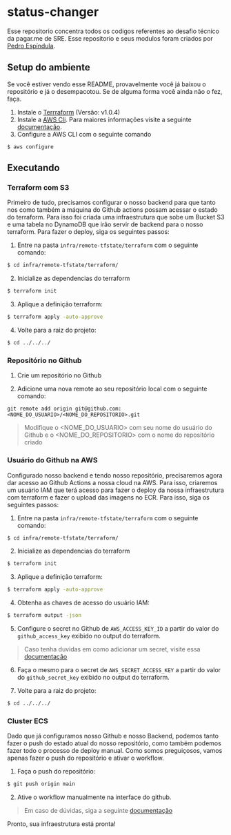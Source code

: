 # status-changer

Esse repositorio concentra todos os codigos referentes ao desafio técnico da pagar.me de SRE. Esse repositorio e seus modulos foram criados por [Pedro Espíndula](https://espindula.me).

## Setup do ambiente

Se você estiver vendo esse README, provavelmente você já baixou o repositório e já o desempacotou. Se de alguma forma você ainda não o fez, faça.

1. Instale o [Terrraform](https://learn.hashicorp.com/tutorials/terraform/install-cli) (Versão: v1.0.4)
2. Instale a [AWS Cli](https://aws.amazon.com/pt/cli/). Para maiores informações visite a seguinte [documentação](https://docs.aws.amazon.com/cli/latest/userguide/cli-chap-install.html).
3. Configure a AWS CLI com o seguinte comando

```shell
$ aws configure
```

## Executando

### Terraform com S3

Primeiro de tudo, precisamos configurar o nosso backend para que tanto nos como também a máquina do Github actions possam acessar o estado do terraform. Para isso foi criada uma infraestrutura que sobe um Bucket S3 e uma tabela no DynamoDB que irão servir de backend para o nosso terraform. Para fazer o deploy, siga os seguintes passos:

1. Entre na pasta `infra/remote-tfstate/terraform` com o seguinte comando:

```bash
$ cd infra/remote-tfstate/terraform/
```

2. Inicialize as dependencias do terraform

```bash
$ terraform init
```

3. Aplique a definição terraform:

```bash
$ terraform apply -auto-approve
```

4. Volte para a raiz do projeto:

```bash
$ cd ../../../
```

### Repositório no Github

1. Crie um repositório no Github

2. Adicione uma nova remote ao seu repositório local com o seguinte comando:

```
git remote add origin git@github.com:<NOME_DO_USUARIO>/<NOME_DO_REPOSITORIO>.git
```

> Modifique o <NOME_DO_USUARIO> com seu nome do usuário do Github e o <NOME_DO_REPOSITORIO> com o nome do repositório criado

### Usuário do Github na AWS

Configurado nosso backend e tendo nosso repositório, precisaremos agora dar acesso ao Github Actions a nossa cloud na AWS. Para isso, criaremos um usuário IAM que terá acesso para fazer o deploy da nossa infraestrutura com terraform e fazer o upload das imagens no ECR. Para isso, siga os seguintes passos:

1. Entre na pasta `infra/remote-tfstate/terraform` com o seguinte comando:

```bash
$ cd infra/remote-tfstate/terraform/
```

2. Inicialize as dependencias do terraform

```bash
$ terraform init
```

3. Aplique a definição terraform:

```bash
$ terraform apply -auto-approve
```

4. Obtenha as chaves de acesso do usuário IAM:

```bash
$ terraform output -json
```

5. Configure o secret no Github de `AWS_ACCESS_KEY_ID` a partir do valor do `github_access_key` exibido no output do terraform.

> Caso tenha duvidas em como adicionar um secret, visite essa [documentação](https://docs.github.com/pt/actions/security-guides/encrypted-secrets)

6. Faça o mesmo para o secret de `AWS_SECRET_ACCESS_KEY` a partir do valor do `github_secret_key` exibido no output do terraform.

7. Volte para a raiz do projeto:

```bash
$ cd ../../../
```

### Cluster ECS

Dado que já configuramos nosso Github e nosso Backend, podemos tanto fazer o push do estado atual do nosso repositório, como também podemos fazer todo o processo de deploy manual. Como somos preguiçosos, vamos apenas fazer o push do repositório e ativar o workflow.

1. Faça o push do repositório:

```bash
$ git push origin main
```

2. Ative o workflow manualmente na interface do github.

> Em caso de dúvidas, siga a seguinte [documentação](https://docs.github.com/pt/actions/managing-workflow-runs/manually-running-a-workflow)

Pronto, sua infraestrutura está pronta!
